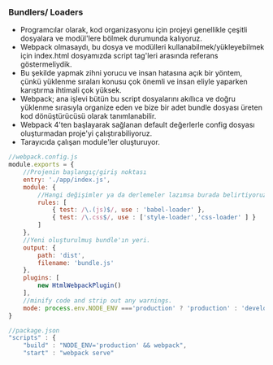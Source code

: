 ### Bundlers/ Loaders
- Programcılar olarak, kod organizasyonu için projeyi genellikle çeşitli dosyalara ve modül'lere bölmek durumunda kalıyoruz.
- Webpack olmasaydı, bu dosya ve modülleri kullanabilmek/yükleyebilmek için index.html dosyamızda script tag'leri arasında referans göstermeliydik.
- Bu şekilde yapmak zihni yorucu ve insan hatasına açık bir yöntem, çünkü yüklenme sıraları konusu çok önemli ve insan eliyle yaparken karıştırma ihtimali çok yüksek.
- Webpack; ana işlevi bütün bu script dosyalarını akıllıca ve doğru yüklenme sırasıyla organize eden ve bize bir adet bundle dosyası üreten kod dönüştürücüsü olarak tanımlanabilir.
- Webpack 4'ten başlayarak sağlanan default değerlerle config dosyası oluşturmadan proje'yi çalıştırabiliyoruz.
- Tarayıcıda çalışan module'ler oluşturuyor.

```javascript
//webpack.config.js
module.exports = {
	//Projenin başlangıç/giriş noktası
	entry: './app/index.js',
	module: {
		//Hangi değişimler ya da derlemeler lazımsa burada belirtiyoruz.
		rules: [
			{ test: /\.(js)$/, use : 'babel-loader' },
			{ test: /\.css$/, use : ['style-loader','css-loader' ] } 
		]
	},
	//Yeni oluşturulmuş bundle'ın yeri.
	output: {
		path: 'dist',
		filename: 'bundle.js'
	},
	plugins: [
		new HtmlWebpackPlugin()
	],
	//minify code and strip out any warnings.
	mode: process.env.NODE_ENV ==='production' ? 'production' : 'development'
}

```
```javascript
//package.json
"scripts" : {
	"build" : "NODE_ENV='production' && webpack",
	"start" : "webpack serve"
```